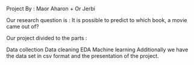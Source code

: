 Project By : Maor Aharon + Or Jerbi

Our research question is : It is possible to predict to which book, a movie came out of?

Our project divided to the parts :

Data collection
Data cleaning
EDA
Machine learning
Additionally we have the data set in csv format and the presentation of the project.
